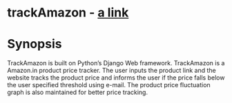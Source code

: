 # trackAmazon - [a link](http://trackamazon.pythonanywhere.com/)
# Synopsis
TrackAmazon is built on Python’s Django​ Web framework. TrackAmazon is a Amazon.in product price tracker. The user inputs the product link and the website tracks the product price and informs the user if the price falls below the user specified threshold using e-mail. The product price fluctuation graph is also maintained for better price tracking.
